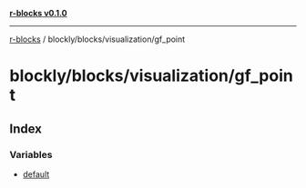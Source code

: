 [**r-blocks v0.1.0**](../../../../README.md)

---

[r-blocks](../../../../modules.md) / blockly/blocks/visualization/gf_point

# blockly/blocks/visualization/gf_point

## Index

### Variables

- [default](variables/default.md)
